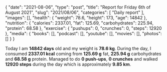{
    "date": "2021-08-06",
    "type": "post",
    "title": "Report for Friday 6th of August 2021",
    "slug": "2021\/08\/06",
    "categories": [
        "Daily report"
    ],
    "images": [],
    "health": {
        "weight": 78.6,
        "height": 173,
        "age": 14842
    },
    "nutrition": {
        "calories": 2337.01,
        "fat": 125.69,
        "carbohydrates": 225.94,
        "protein": 68.58
    },
    "exercise": {
        "pushups": 0,
        "crunches": 0,
        "steps": 12920
    },
    "media": {
        "books": [],
        "podcast": [],
        "youtube": [],
        "movies": [],
        "photos": []
    }
}

Today I am <strong>14842 days</strong> old and my weight is <strong>78.6 kg</strong>. During the day, I consumed <strong>2337.01 kcal</strong> coming from <strong>125.69 g</strong> fat, <strong>225.94 g</strong> carbohydrates and <strong>68.58 g</strong> protein. Managed to do <strong>0 push-ups</strong>, <strong>0 crunches</strong> and walked <strong>12920 steps</strong> during the day which is approximately <strong>9.85 km</strong>.